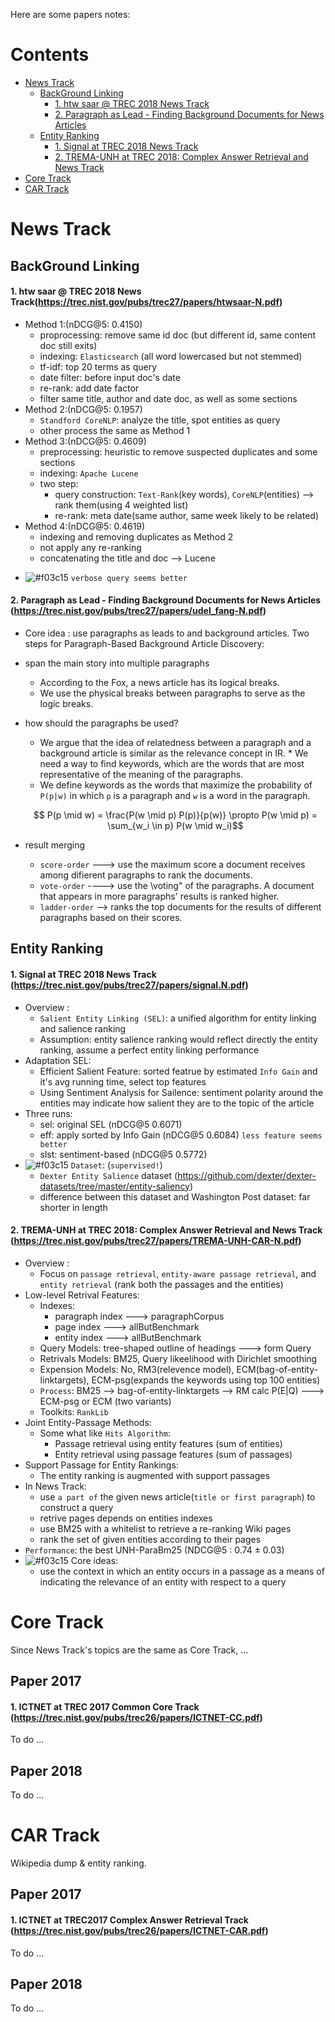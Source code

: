 Here are some papers notes: 

Contents
=====================
- [News Track](#news-track)
	- [BackGround Linking](#BackGround-Linking)
		- [1. htw saar @ TREC 2018 News Track](#1-htw-saar--trec-2018-news-trackhttpstrecnistgovpubstrec27papershtwsaar-npdf)
		- [2. Paragraph as Lead - Finding Background Documents for News Articles](#2-paragraph-as-lead---finding-background-documents-for-news-articles-httpstrecnistgovpubstrec27papersudel_fang-npdf)
	- [Entity Ranking](#Entity-Ranking)
		- [1. Signal at TREC 2018 News Track](#1-signal-at-trec-2018-news-track-httpstrecnistgovpubstrec27paperssignalnpdf)
		- [2. TREMA-UNH at TREC 2018: Complex Answer Retrieval and News Track](#2-trema-unh-at-trec-2018-complex-answer-retrieval-and-news-track-httpstrecnistgovpubstrec27paperstrema-unh-car-npdf) 
- [Core Track](#core-track)
- [CAR Track](#car-track)


News Track
=====================
## BackGround Linking
#### 1. htw saar @ TREC 2018 News Track(https://trec.nist.gov/pubs/trec27/papers/htwsaar-N.pdf) 
* Method 1:(nDCG@5: 0.4150) 
	* proprocessing: remove same id doc (but different id, same content doc still exits)
	* indexing: `Elasticsearch` (all word lowercased but not stemmed)
	* tf-idf: top 20 terms as query
	* date filter: before input doc's date 
	* re-rank: add date factor
	* filter same title, author and date doc, as well as some sections
* Method 2:(nDCG@5: 0.1957) 
	* `Standford CoreNLP`: analyze the title, spot entities as query
	* other process the same as Method 1
* Method 3:(nDCG@5: 0.4609) 
	* preprocessing: heuristic to remove suspected duplicates and some sections
	* indexing: `Apache Lucene`
	* two step:
		* query construction: `Text-Rank`(key words), `CoreNLP`(entities) --> rank them(using 4 weighted list)
		* re-rank: meta date(same author, same week likely to be related)
* Method 4:(nDCG@5: 0.4619) 
	* indexing and removing duplicates as Method 2
	* not apply any re-ranking
	* concatenating the title and doc --> Lucene

- ![#f03c15](https://placehold.it/15/f03c15/000000?text=+) `verbose query seems better` 



#### 2. Paragraph as Lead - Finding Background Documents for News Articles (https://trec.nist.gov/pubs/trec27/papers/udel_fang-N.pdf)
* Core idea : use paragraphs as leads to and background articles.
Two steps for Paragraph-Based Background Article Discovery:
* span the main story into multiple paragraphs
	* According to the Fox, a news article has its logical breaks.
	* We use the physical breaks between paragraphs to serve as the logic breaks.
* how should the paragraphs be used?
	* We argue that the idea of relatedness between a paragraph and a background article is similar as the relevance concept in IR. 	* We need a way to find keywords, which are the words that are most representative of the meaning of the paragraphs.
	* We define keywords as the words that maximize the probability of `P(p|w)` in which `p` is a paragraph and `w` is a word in the paragraph.
	
	$$ P(p \mid w) = \frac{P(w \mid p) P(p)}{p(w)} \propto P(w \mid p) = \sum_{w_i \in p} P(w \mid w_i)$$
* result merging
	* `score-order` ---> use the maximum score a document receives among difierent paragraphs to rank the documents.
	* `vote-order` ----> use the \voting" of the paragraphs. A document that appears in more paragraphs' results is ranked higher.
	* `ladder-order` --> ranks the top documents for the results of different paragraphs based on their scores.


## Entity Ranking
#### 1. Signal at TREC 2018 News Track (https://trec.nist.gov/pubs/trec27/papers/signal.N.pdf)
* Overview :
	* `Salient Entity Linking (SEL)`:  a unified algorithm for entity linking and salience ranking
	* Assumption: entity salience ranking would reflect directly the entity ranking, assume a perfect entity linking performance
* Adaptation SEL:
	* Efficient Salient Feature: sorted featrue by estimated `Info Gain` and it's avg running time, select top features
	* Using Sentiment Analysis for Sailence: sentiment polarity around the entities may indicate how salient they are to the topic of the article
* Three runs:
	* sel: original SEL (nDCG@5 0.6071)
	* eff: apply sorted by Info Gain (nDCG@5 0.6084) `less feature seems better`
	* slst: sentiment-based (nDCG@5 0.5772) 
* ![#f03c15](https://placehold.it/15/f03c15/000000?text=+) `Dataset`: (`supervised!`) 
	* `Dexter Entity Salience` dataset (https://github.com/dexter/dexter-datasets/tree/master/entity-saliency)
	* difference between this dataset and Washington Post dataset: far shorter in length



#### 2. TREMA-UNH at TREC 2018: Complex Answer Retrieval and News Track (https://trec.nist.gov/pubs/trec27/papers/TREMA-UNH-CAR-N.pdf)
* Overview :
	* Focus on `passage retrieval`, `entity-aware passage retrieval`, and `entity retrieval` (rank both the passages and the entities) 
* Low-level Retrival Features:
	* Indexes:
		* paragraph index ---> paragraphCorpus
		* page index ---> allButBenchmark
		* entity index ---> allButBenchmark
	* Query Models:  tree-shaped outline of headings ---> form Query
	* Retrivals Models: BM25, Query likeelihood with Dirichlet smoothing
	* Expension Models: No, RM3(relevence model), ECM(bag-of-entity-linktargets), ECM-psg(expands the keywords using top 100 entities)
	* `Process`: BM25 --> bag-of-entity-linktargets --> RM calc P(E|Q) ---> ECM-psg or ECM (two variants)
	* Toolkits: `RankLib`
* Joint Entity-Passage Methods:
	* Some what like `Hits Algorithm`:
		* Passage retrieval using entity features (sum of entities) 
		* Entity retrieval using passage features (sum of passages)
* Support Passage for Entity Rankings:
	* The entity ranking is augmented with support passages
* In News Track:
	* use `a part of` the given news article(`title or first paragraph`) to construct a query
	* retrive pages depends on entities indexes
	* use BM25 with a whitelist to retrieve a re-ranking Wiki pages
	* rank the set of given entities according to their pages
* `Performance`: the best UNH-ParaBm25 (NDCG@5 :  0.74 ± 0.03) 
* ![#f03c15](https://placehold.it/15/f03c15/000000?text=+) Core ideas:
	* use the context in which an entity occurs in a passage as a means of indicating the relevance of an entity with respect to a query



Core Track
=====================

Since News Track's topics are the same as Core Track, ...

## Paper 2017
#### 1. ICTNET at TREC 2017 Common Core Track (https://trec.nist.gov/pubs/trec26/papers/ICTNET-CC.pdf)
To do ...


## Paper 2018
To do ...



CAR Track
====================

Wikipedia dump & entity ranking.

## Paper 2017
#### 1. ICTNET at TREC2017 Complex Answer Retrieval Track (https://trec.nist.gov/pubs/trec26/papers/ICTNET-CAR.pdf)
To do ...


## Paper 2018
To do ...




